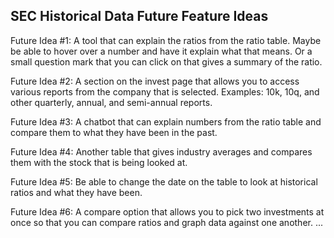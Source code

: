 ## SEC Historical Data Future Feature Ideas ##

Future Idea #1:
A tool that can explain the ratios from the ratio table. Maybe be able to hover over a number and have it explain what that means. Or a small question mark that you can click on that gives a summary of the ratio.

Future Idea #2:
A section on the invest page that allows you to access various reports from the company that is selected. Examples: 10k, 10q, and other quarterly, annual, and semi-annual reports.

Future Idea #3:
A chatbot that can explain numbers from the ratio table and compare them to what they have been in the past.

Future Idea #4:
Another table that gives industry averages and compares them with the stock that is being looked at. 

Future Idea #5:
Be able to change the date on the table to look at historical ratios and what they have been.

Future Idea #6:
A compare option that allows you to pick two investments at once so that you can compare ratios and graph data against one another.
...
